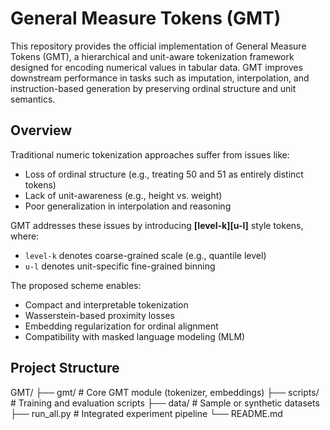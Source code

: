 # General Measure Tokens (GMT)
This repository provides the official implementation of General Measure Tokens (GMT), 
a hierarchical and unit-aware tokenization framework designed for encoding numerical 
values in tabular data. GMT improves downstream performance in tasks such as imputation, 
interpolation, and instruction-based generation by preserving ordinal structure and unit semantics.

## Overview
Traditional numeric tokenization approaches suffer from issues like:
- Loss of ordinal structure (e.g., treating 50 and 51 as entirely distinct tokens)
- Lack of unit-awareness (e.g., height vs. weight)
- Poor generalization in interpolation and reasoning

GMT addresses these issues by introducing **[level-k][u-l]** style tokens, where:
- `level-k` denotes coarse-grained scale (e.g., quantile level)
- `u-l` denotes unit-specific fine-grained binning

The proposed scheme enables:
- Compact and interpretable tokenization
- Wasserstein-based proximity losses
- Embedding regularization for ordinal alignment
- Compatibility with masked language modeling (MLM)

## Project Structure
GMT/
├── gmt/ # Core GMT module (tokenizer, embeddings)
├── scripts/ # Training and evaluation scripts
├── data/ # Sample or synthetic datasets
├── run_all.py # Integrated experiment pipeline
└── README.md
